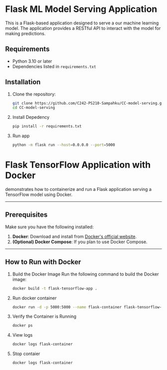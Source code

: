 # Flask ML Model Serving Application

This is a Flask-based application designed to serve a our machine learning model. The application provides a RESTful API to interact with the model for making predictions.

## Requirements

- Python 3.10 or later
- Dependencies listed in `requirements.txt`

## Installation 

1. Clone the repository:
   ```bash
   git clone https://github.com/C242-PS210-Sampahku/CC-model-serving.git
   cd CC-model-serving
2. Install Depedency
   ```bash
   pip install -r requirements.txt
3. Run app
   ```bash
   python -m flask run --host=0.0.0.0 --port=5000


# Flask TensorFlow Application with Docker

demonstrates how to containerize and run a Flask application serving a TensorFlow model using Docker.

---

## Prerequisites

Make sure you have the following installed:
1. **Docker**: Download and install from [Docker's official website](https://www.docker.com/).  
2. **(Optional) Docker Compose**: If you plan to use Docker Compose.

---

## How to Run with Docker

1. Build the Docker Image
   Run the following command to build the Docker image:
   ```bash
   docker build -t flask-tensorflow-app .
2. Run docker container
   ```bash
   docker run -d -p 5000:5000 --name flask-container flask-tensorflow-app
3. Verify the Container is Running
   ```bash
   docker ps
4. View logs
   ```bash
   docker logs flask-container
5. Stop contaier
   ```bash
   docker logs flask-container



